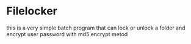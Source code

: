 # Filelocker
this is a very simple batch program that can lock or unlock a folder and encrypt user password with md5 encrypt metod
